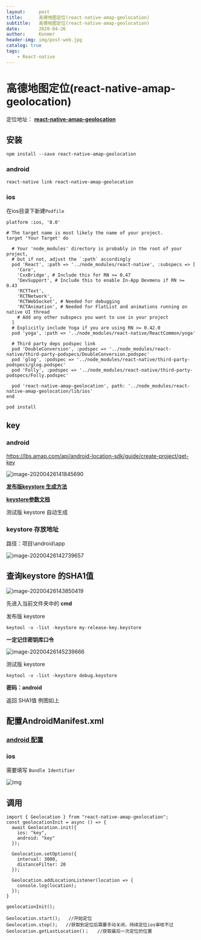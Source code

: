```yaml
---
layout:     post
title:      高德地图定位(react-native-amap-geolocation)
subtitle:   高德地图定位(react-native-amap-geolocation)
date:       2020-04-26
author:     Konmer
header-img: img/post-web.jpg
catalog: true
tags:
    - React-native
---
```


#  高德地图定位(react-native-amap-geolocation)

 定位地址： **[react-native-amap-geolocation](https://github.com/qiuxiang/react-native-amap-geolocation)** 

## 安装

```
npm install --save react-native-amap-geolocation
```

### android

```
react-native link react-native-amap-geolocation
```

### ios

在ios目录下新建`Podfile`

```
platform :ios, '8.0'

# The target name is most likely the name of your project.
target 'Your Target' do

  # Your 'node_modules' directory is probably in the root of your project,
  # but if not, adjust the `:path` accordingly
  pod 'React', :path => '../node_modules/react-native', :subspecs => [
    'Core',
    'CxxBridge', # Include this for RN >= 0.47
    'DevSupport', # Include this to enable In-App Devmenu if RN >= 0.43
    'RCTText',
    'RCTNetwork',
    'RCTWebSocket', # Needed for debugging
    'RCTAnimation', # Needed for FlatList and animations running on native UI thread
    # Add any other subspecs you want to use in your project
  ]
  # Explicitly include Yoga if you are using RN >= 0.42.0
  pod 'yoga', :path => '../node_modules/react-native/ReactCommon/yoga'

  # Third party deps podspec link
  pod 'DoubleConversion', :podspec => '../node_modules/react-native/third-party-podspecs/DoubleConversion.podspec'
  pod 'glog', :podspec => '../node_modules/react-native/third-party-podspecs/glog.podspec'
  pod 'Folly', :podspec => '../node_modules/react-native/third-party-podspecs/Folly.podspec'

  pod 'react-native-amap-geolocation', path: '../node_modules/react-native-amap-geolocation/lib/ios'
end
```

```
pod install
```

## key

### android

https://lbs.amap.com/api/android-location-sdk/guide/create-project/get-key

![image-20200426141845690](C:\Users\xx\AppData\Roaming\Typora\typora-user-images\image-20200426141845690.png)

**[ 发布版keystore 生成方法  ]( [https://reactnative.cn/docs/signed-apk-android#%E7%94%9F%E6%88%90%E4%B8%80%E4%B8%AA%E7%AD%BE%E5%90%8D%E5%AF%86%E9%92%A5](https://reactnative.cn/docs/signed-apk-android#生成一个签名密钥) )**

**[keystore参数文档]( https://blog.csdn.net/baidu_33714947/article/details/78904750 )**

测试版 keystore 自动生成

### keystore 存放地址  



路径：项目\android\app 

![image-20200426142739657](C:\Users\xx\AppData\Roaming\Typora\typora-user-images\image-20200426142739657.png)



## 查询keystore 的SHA1值

![image-20200426143850419](C:\Users\xx\AppData\Roaming\Typora\typora-user-images\image-20200426143850419.png)

先进入当前文件夹中的  **cmd**

发布版   keystore

```
keytool -v -list -keystore my-release-key.keystore
```

**一定记住密钥库口令**

![image-20200426145239666](C:\Users\xx\AppData\Roaming\Typora\typora-user-images\image-20200426145239666.png)





测试版 keystore

```
keytool -v -list -keystore debug.keystore
```

 **密码：android** 

返回 SHA1值 例图如上



## 配置AndroidManifest.xml

### **[android  配置]( https://lbs.amap.com/api/android-location-sdk/guide/android-location/getlocation)**

### ios

  需要填写 `Bundle Identifier` 

![img](https://upload-images.jianshu.io/upload_images/4638848-d62788038fad519d.png?imageMogr2/auto-orient/strip|imageView2/2/w/830/format/webp)





## 调用 

```
import { Geolocation } from "react-native-amap-geolocation";
const geolocationInit = async () => {
  await Geolocation.init({
    ios: "key",
    android: "key"
  });

  Geolocation.setOptions({
    interval: 3000,
    distanceFilter: 20
  });

  Geolocation.addLocationListener(location => {
    console.log(location);
  });
}

geolocationInit();

Geolocation.start();   //开始定位
Geolocation.stop();   //获取到定位后需要手动关闭，持续定位ios审核不过
Geolocation.getLastLocation()；   //获取最后一次定位的位置
```

